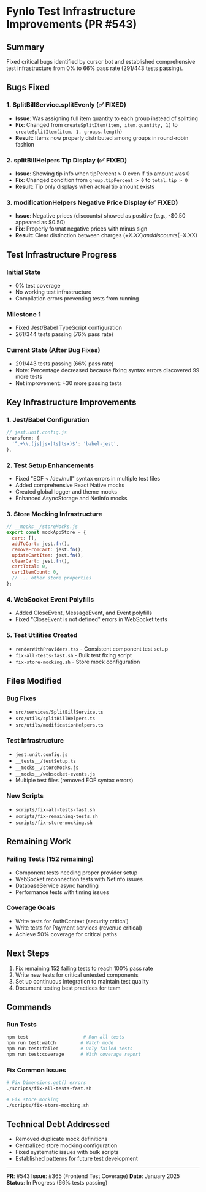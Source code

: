 # Fynlo Test Infrastructure Improvements (PR #543)

## Summary
Fixed critical bugs identified by cursor bot and established comprehensive test infrastructure from 0% to 66% pass rate (291/443 tests passing).

## Bugs Fixed

### 1. SplitBillService.splitEvenly (✅ FIXED)
- **Issue**: Was assigning full item quantity to each group instead of splitting
- **Fix**: Changed from `createSplitItem(item, item.quantity, 1)` to `createSplitItem(item, 1, groups.length)`
- **Result**: Items now properly distributed among groups in round-robin fashion

### 2. splitBillHelpers Tip Display (✅ FIXED)  
- **Issue**: Showing tip info when tipPercent > 0 even if tip amount was 0
- **Fix**: Changed condition from `group.tipPercent > 0` to `total.tip > 0`
- **Result**: Tip only displays when actual tip amount exists

### 3. modificationHelpers Negative Price Display (✅ FIXED)
- **Issue**: Negative prices (discounts) showed as positive (e.g., -$0.50 appeared as $0.50)
- **Fix**: Properly format negative prices with minus sign
- **Result**: Clear distinction between charges (+$X.XX) and discounts (-$X.XX)

## Test Infrastructure Progress

### Initial State
- 0% test coverage
- No working test infrastructure
- Compilation errors preventing tests from running

### Milestone 1 
- Fixed Jest/Babel TypeScript configuration
- 261/344 tests passing (76% pass rate)

### Current State (After Bug Fixes)
- 291/443 tests passing (66% pass rate)
- Note: Percentage decreased because fixing syntax errors discovered 99 more tests
- Net improvement: +30 more passing tests

## Key Infrastructure Improvements

### 1. Jest/Babel Configuration
```javascript
// jest.unit.config.js
transform: {
  '^.+\\.(js|jsx|ts|tsx)$': 'babel-jest',
},
```

### 2. Test Setup Enhancements
- Fixed "EOF < /dev/null" syntax errors in multiple test files
- Added comprehensive React Native mocks
- Created global logger and theme mocks
- Enhanced AsyncStorage and NetInfo mocks

### 3. Store Mocking Infrastructure
```javascript
// __mocks__/storeMocks.js
export const mockAppStore = {
  cart: [],
  addToCart: jest.fn(),
  removeFromCart: jest.fn(),
  updateCartItem: jest.fn(),
  clearCart: jest.fn(),
  cartTotal: 0,
  cartItemCount: 0,
  // ... other store properties
};
```

### 4. WebSocket Event Polyfills
- Added CloseEvent, MessageEvent, and Event polyfills
- Fixed "CloseEvent is not defined" errors in WebSocket tests

### 5. Test Utilities Created
- `renderWithProviders.tsx` - Consistent component test setup
- `fix-all-tests-fast.sh` - Bulk test fixing script
- `fix-store-mocking.sh` - Store mock configuration

## Files Modified

### Bug Fixes
- `src/services/SplitBillService.ts`
- `src/utils/splitBillHelpers.ts` 
- `src/utils/modificationHelpers.ts`

### Test Infrastructure
- `jest.unit.config.js`
- `__tests__/testSetup.ts`
- `__mocks__/storeMocks.js`
- `__mocks__/websocket-events.js`
- Multiple test files (removed EOF syntax errors)

### New Scripts
- `scripts/fix-all-tests-fast.sh`
- `scripts/fix-remaining-tests.sh`
- `scripts/fix-store-mocking.sh`

## Remaining Work

### Failing Tests (152 remaining)
- Component tests needing proper provider setup
- WebSocket reconnection tests with NetInfo issues
- DatabaseService async handling
- Performance tests with timing issues

### Coverage Goals
- Write tests for AuthContext (security critical)
- Write tests for Payment services (revenue critical)
- Achieve 50% coverage for critical paths

## Next Steps

1. Fix remaining 152 failing tests to reach 100% pass rate
2. Write new tests for critical untested components
3. Set up continuous integration to maintain test quality
4. Document testing best practices for team

## Commands

### Run Tests
```bash
npm test                    # Run all tests
npm run test:watch         # Watch mode
npm run test:failed        # Only failed tests
npm run test:coverage      # With coverage report
```

### Fix Common Issues
```bash
# Fix Dimensions.get() errors
./scripts/fix-all-tests-fast.sh

# Fix store mocking
./scripts/fix-store-mocking.sh
```

## Technical Debt Addressed

- Removed duplicate mock definitions
- Centralized store mocking configuration
- Fixed systematic issues with bulk scripts
- Established patterns for future test development

---

**PR**: #543
**Issue**: #365 (Frontend Test Coverage)
**Date**: January 2025
**Status**: In Progress (66% tests passing)